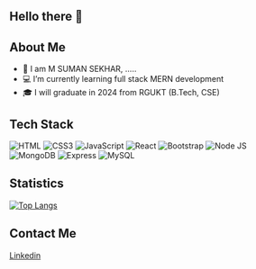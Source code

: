   ## Hello there 👋
  
  
  ## About Me 
  
- 👀 I am M SUMAN SEKHAR,   .....
- 💻 I’m currently learning full stack MERN development 
- 🎓 I will graduate  in 2024 from RGUKT (B.Tech, CSE)  
 

## Tech Stack 
 
![HTML](https://img.shields.io/badge/HTML5-E34F26?style=for-the-badge&logo=html5&logoColor=white)
![CSS3](https://img.shields.io/badge/CSS3-1572B6?style=for-the-badge&logo=css3&logoColor=white)
![JavaScript](https://img.shields.io/badge/JavaScript-323330?style=for-the-badge&logo=javascript&logoColor=F7DF1E)
![React](https://img.shields.io/badge/React-20232A?style=for-the-badge&logo=react&logoColor=61DAFB)
![Bootstrap](https://img.shields.io/badge/Bootstrap-563D7C?style=for-the-badge&logo=bootstrap&logoColor=white)
![Node JS](https://img.shields.io/badge/Node.js-339933?style=for-the-badge&logo=nodedotjs&logoColor=white) 
![MongoDB](https://img.shields.io/badge/MongoDB-4EA94B?style=for-the-badge&logo=mongodb&logoColor=white)
![Express](https://img.shields.io/badge/Express.js-000000?style=for-the-badge&logo=express&logoColor=white)
![MySQL](https://img.shields.io/badge/MySQL-005C84?style=for-the-badge&logo=mysql&logoColor=white)

## Statistics

[![Top Langs](https://github-readme-stats.vercel.app/api/top-langs/?username=mssdot)](https://github.com/mssdot/github-readme-stats)



 
## Contact Me

 [Linkedin](https://www.linkedin.com/in/mssdot)
 
 

<!---
aparna2071/aparna2071 is a ✨ special ✨ repository because its `README.md` (this file) appears on your GitHub profile.
You can click the Preview link to take a look at your changes.
--->
